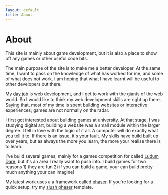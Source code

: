 ```yaml
---
layout: default
title: About
---
```


# About

This site is mainly about game development, but it is also a place to show off any games or other useful code bits.

The main purpose of the site is to make me a better developer. At the same time, I want to pass on the knowledge of what has worked for me, and some of what does not work. I am hoping that what I have learnt will be useful to other developers out there.

My [day job][bynd] is web development, and I get to work with the giants of the web world. So I would like to think my web development skills are right up there. Saying that, most of my time is spent building websites or interactive experiences; games are not normally on the radar.

I first got interested about building games at university. At that stage, I was studying digital art, building a website was a small module within the larger degree. I fell in love with the logic of it all. A computer will do exactly what you tell it to. If there is an issue, it's your fault. My skills have build built up over years, but as always the more you learn, the more your realise there is to learn.

I've build several games, mainly for a games competition for called [Ludum Dare][ludum], but it's an area I really want to push into. I build games for two reasons 1) they are fun 2) if you can build a game, your can build pretty much anything your can imagine!

My latest work uses a a framework called [phaser][phaser]. If you're looking for a quick setup, try my [slush phaser][slush] template.

[bynd]:   http://bynd.com/
[ludum]:  http://www.ludumdare.com/compo/
[phaser]: http://phaser.io/
[slush]:  https://www.npmjs.org/package/slush-phaser-node
